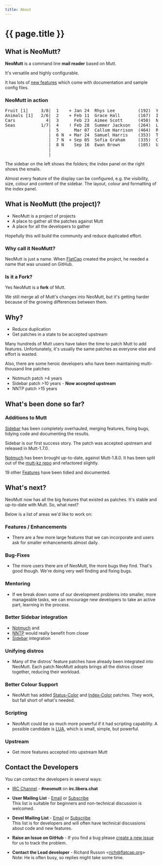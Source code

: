 ```yaml
---
title: About
---
```


# {{ page.title }}

## What is NeoMutt?

**NeoMutt** is a command line **mail reader** based on Mutt.

It's versatile and highly configurable.

It has lots of [new features](feature.html) which come with documentation and sample config files.

### NeoMutt in action

<pre class="screen">
<span class="indicator">Fruit [1]     3/8</span>|  1    + Jan 24  Rhys Lee         (192)  Yew
Animals [1]   2/6|  2    + Feb 11  Grace Hall       (167)  Ilama
Cars            4|  3      Feb 23  Aimee Scott      (450)  Nectarine
Seas          1/7|  4    ! Feb 28  Summer Jackson   (264)  Lemon
                 |  5      Mar 07  Callum Harrison  (464)  Raspberry
                 |<span class="indicator">  6 N  + Mar 24  Samuel Harris    (353)  Tangerine          </span>
                 |  7 N  + Sep 05  Sofia Graham     (335)  Cherry
                 |  8 N    Sep 16  Ewan Brown       (105)  Ugli
                 |
                 |
</pre>

The sidebar on the left shows the folders; the index panel on the right shows the emails.

Almost every feature of the display can be configured, e.g. the visibility,
size, colour and content of the sidebar. The layout, colour and formatting of
the index panel.

## What is NeoMutt (the project)?

- NeoMutt is a project of projects
- A place to gather all the patches against Mutt
- A place for all the developers to gather

Hopefully this will build the community and reduce duplicated effort.

### Why call it NeoMutt?

NeoMutt is just a name. When [FlatCap](https://github.com/flatcap)
created the project, he needed a name that was unused on GitHub.

### Is it a Fork?

Yes NeoMutt is a **fork** of Mutt.

We still merge all of Mutt's changes into NeoMutt, but it's getting harder
because of the growing differences between them.

## Why?

- Reduce duplication
- Get patches in a state to be accepted upstream

Many hundreds of Mutt users have taken the time to patch Mutt to add features.
Unfortunately, it's usually the same patches as everyone else and effort is wasted.

Also, there are some heroic developers who have been maintaining multi-thousand line patches:

- Notmuch patch \>4 years
- Sidebar patch \>10 years - **Now accepted upstream**
- NNTP patch \>15 years

## What's been done so far?

### Additions to Mutt

[Sidebar](/feature/sidebar) has been completely overhauled,
merging features, fixing bugs, tidying code and documenting the results.

Sidebar is our first success story. The patch was accepted upstream and released in Mutt-1.7.0.

[Notmuch](/feature/notmuch) has been brought up-to-date, against
Mutt-1.8.0. It has been split out of the
[mutt-kz repo](https://github.com/karelzak/mutt-kz) and refactored slightly.

19 other [Features](/feature.html) have been tidied and documented.

## What's next?

NeoMutt now has all the big features that existed as patches. It's stable
and up-to-date with Mutt. So, what next?

Below is a list of areas we'd like to work on:

### Features / Enhancements

- There are a few more large features that we can incorporate and users ask
  for smaller enhancements almost daily.

### Bug-Fixes

- The more users there are of NeoMutt, the more bugs they find. That's
  good though. We're doing very well finding and fixing bugs.

### Mentoring

- If we break down some of our development problems into smaller, more
  manageable tasks, we can encourage new developers to take an active part,
  learning in the process.

### Better Sidebar integration

- [Notmuch](/feature/notmuch) and
- [NNTP](/feature/nntp) would really benefit from closer
- [Sidebar](/feature/sidebar) integration

### Unifying distros

- Many of the distros' feature patches have already been integrated into NeoMutt.
  Each patch NeoMutt adopts brings all the distros closer together, reducing
  their workload.

### Better Colour Support

- NeoMutt has added [Status-Color](/feature/status-color) and
  [Index-Color](/feature/index-color) patches.
  They work, but fall short of what's needed.

### Scripting

- NeoMutt could be so much more powerful if it had scripting capability.
  A possible candidate is [LUA](https://www.lua.org/), which is
  small, simple, but powerful.

### Upstream

- Get more features accepted into upstream Mutt

## Contact the Developers

You can contact the developers in several ways:

- [IRC Channel](irc://irc.libera.chat/neomutt) - **#neomutt** on **irc.libera.chat**

- **User Mailing List** - [Email](mailto:neomutt-users@neomutt.org) or [Subscribe](http://mailman.neomutt.org/mailman/listinfo/neomutt-users-neomutt.org)  
  This list is suitable for beginners and non-technical discussion is welcomed.

- **Devel Mailing List** - [Email](mailto:neomutt-devel@neomutt.org) or [Subscribe](http://mailman.neomutt.org/mailman/listinfo/neomutt-devel-neomutt.org)  
  This list is for developers and will often have technical discussions about code and new features.

- **Raise an Issue on GitHub** - If you find a bug please [create a new issue](https://github.com/neomutt/neomutt/issues) for us to track the problem.

- **Contact the Lead developer** - Richard Russon \<[rich@flatcap.org](mailto:rich@flatcap.org)\>  
  Note: He is often busy, so replies might take some time.

